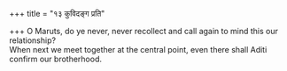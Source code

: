 +++
title = "१३ कुविदङ्ग प्रति"

+++
O Maruts, do ye never, never recollect and call again to mind this our relationship?  
     When next we meet together at the central point, even there shall Aditi confirm our brotherhood.